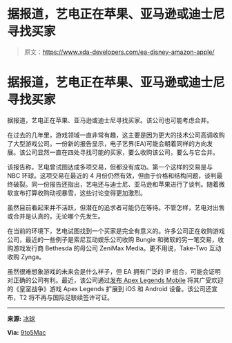 # 据报道，艺电正在苹果、亚马逊或迪士尼寻找买家

> 原文：<https://www.xda-developers.com/ea-disney-amazon-apple/>

# 据报道，艺电正在苹果、亚马逊或迪士尼寻找买家

据报道，艺电正在苹果、亚马逊或迪士尼寻找买家。该公司也可能考虑合并。

在过去的几年里，游戏领域一直非常有趣，这主要是因为更大的技术公司高调收购了大型游戏公司。一份新的报告显示，电子艺界(EA)可能会朝着同样的方向发展。该公司显然一直在四处寻找可能的买家，要么收购该公司，要么与它合并。

该报告称，艺电曾试图达成多项交易，但都没有成功。第一个这样的交易是与 NBC 环球。这项交易在最近的 4 月份仍然有效，但由于价格和结构问题，谈判最终破裂。同一份报告还指出，艺电还与迪士尼、亚马逊和苹果进行了谈判。随着微软宣布打算收购动视暴雪，这些讨论变得更加激烈。

虽然目前看起来并不活跃，但潜在的追求者可能仍在等待。不管怎样，艺电对出售或合并是认真的，无论哪个先发生。

在当前的环境下，艺电试图找到一个买家是完全有意义的。许多公司正在收购游戏公司，最近的一些例子是索尼互动娱乐公司收购 Bungie 和微软的另一笔交易，收购游戏发行商 Bethesda 的母公司 ZeniMax Media。更不用说，Take-Two 互动收购 Zynga。

虽然很难想象游戏的未来会是什么样子，但 EA 拥有广泛的 IP 组合，可能会证明对正确的公司有利。最近，该公司通过[发布 Apex Legends Mobile](https://www.xda-developers.com/apex-legends-mobile-live-ios-android/) 将其广受欢迎的《皇室战争》游戏 Apex Legends 扩展到 iOS 和 Android 设备。该公司还宣布，T2 将不再与国际足联续签许可证。

* * *

**来源:** [冰球](https://puck.news/brian-roberts-one-that-got-away/)

**Via:** [9to5Mac](https://9to5mac.com/2022/05/23/apple-ea-in-talks/)